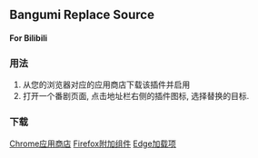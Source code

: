 ## Bangumi Replace Source
#### For Bilibili

### 用法
1. 从您的浏览器对应的应用商店下载该插件并启用
2. 打开一个番剧页面, 点击地址栏右侧的插件图标, 选择替换的目标.

### 下载
[Chrome应用商店](https://chromewebstore.google.com/detail/bangumi-replace-source/blihfliladiibfojfnegddcmchlnmgjh)
[Firefox附加组件](https://addons.mozilla.org/zh-CN/firefox/addon/bangumi-replace-source/)
[Edge加载项](https://microsoftedge.microsoft.com/addons/detail/bangumi-replace-source/kmihpbkminemfcfaejjiabjmbjnahnii)
